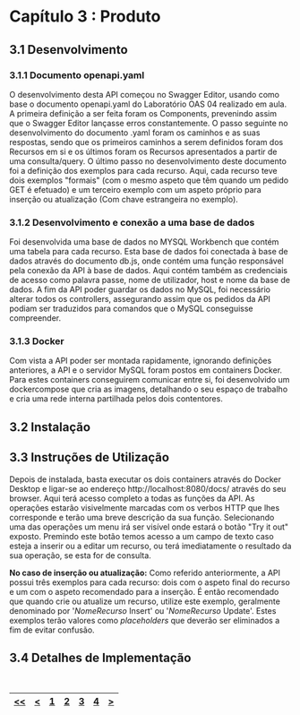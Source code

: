 # Capítulo 3 : Produto

## 3.1 Desenvolvimento

### 3.1.1 Documento openapi.yaml

O desenvolvimento desta API começou no Swagger Editor, usando como base o documento openapi.yaml do Laboratório OAS 04 realizado em aula. A primeira definição a ser feita foram os Components, prevenindo assim que o Swagger Editor lançasse erros constantemente. O passo seguinte no desenvolvimento do documento .yaml foram os caminhos e as suas respostas, sendo que os primeiros caminhos a serem definidos foram dos Recursos em si e os últimos foram os Recursos apresentados a partir de uma consulta/query. O último passo no desenvolvimento deste documento foi a definição dos exemplos para cada recurso. Aqui, cada recurso teve dois exemplos "formais" (com o mesmo aspeto que têm quando um pedido GET é efetuado) e um terceiro exemplo com um aspeto próprio para inserção ou atualização (Com chave estrangeira no exemplo).

### 3.1.2 Desenvolvimento e conexão a uma base de dados

Foi desenvolvida uma base de dados no MYSQL Workbench que contém uma tabela para cada recurso. Esta base de dados foi conectada à base de dados através do documento db.js, onde contém uma função responsável pela conexão da API à base de dados. Aqui contém também as credenciais de acesso como palavra passe, nome de utilizador, host e nome da base de dados. A fim da API poder guardar os dados no MySQL, foi necessário alterar todos os controllers, assegurando assim que os pedidos da API podiam ser traduzidos para comandos que o MySQL conseguisse compreender.

### 3.1.3 Docker

Com vista a API poder ser montada rapidamente, ignorando definições anteriores, a API e o servidor MySQL foram postos em containers Docker. Para estes containers conseguirem comunicar entre si, foi desenvolvido um dockercompose que cria as imagens, detalhando o seu espaço de trabalho e cria uma rede interna partilhada pelos dois contentores.

## 3.2 Instalação

## 3.3 Instruções de Utilização

Depois de instalada, basta executar os dois containers através do Docker Desktop e ligar-se ao endereço http://localhost:8080/docs/ através do seu browser.
Aqui terá acesso completo a todas as funções da API.
As operações estarão visivelmente marcadas com os verbos HTTP que lhes corresponde e terão uma breve descrição da sua função. Selecionando uma das operações um menu irá ser visível onde estará o botão "Try it out" exposto. Premindo este botão temos acesso a um campo de texto caso esteja a inserir ou a editar um recurso, ou terá imediatamente o resultado da sua operação, se esta for de consulta.

**No caso de inserção ou atualização:** Como referido anteriormente, a API possui três exemplos para cada recurso: dois com o aspeto final do recurso e um com o aspeto recomendado para a inserção. É então recomendado que quando crie ou atualize um recurso, utilize este exemplo, geralmente denominado por '*NomeRecurso* Insert' ou '*NomeRecurso* Update'. Estes exemplos terão valores como *placeholders* que deverão ser eliminados a fim de evitar confusão.

## 3.4 Detalhes de Implementação

<br>

| [<<](capitulo1.md) | [<](capitulo2.md) | [1](capitulo1.md) | [2](capitulo2.md) | [3](capitulo3.md) | [4](capitulo4.md) | [>](capitulo4.md) |
| :---: | :---: | :---: | :---: | :---: | :---: | :---: |